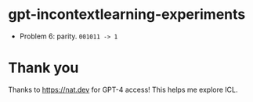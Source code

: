 # gpt-incontextlearning-experiments

* Problem 6: parity. `001011 -> 1`

# Thank you

Thanks to https://nat.dev for GPT-4 access! This helps me explore ICL.

